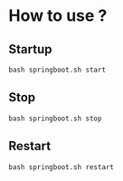 # How to use ? 

## Startup
`bash springboot.sh start`

## Stop
`bash springboot.sh stop`


## Restart
`bash springboot.sh restart`
